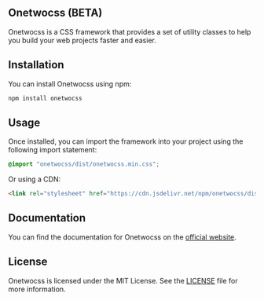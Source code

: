 ## Onetwocss (BETA)

Onetwocss is a CSS framework that provides a set of utility classes to help you build your web projects faster and easier.

## Installation

You can install Onetwocss using npm:

```bash
npm install onetwocss
```

## Usage

Once installed, you can import the framework into your project using the following import statement:

```css
@import "onetwocss/dist/onetwocss.min.css";
```

Or using a CDN:

```html
<link rel="stylesheet" href="https://cdn.jsdelivr.net/npm/onetwocss/dist/onetwocss.min.css">
```

## Documentation

You can find the documentation for Onetwocss on the [official website](https://elovejo.com/onetwocss).

## License

Onetwocss is licensed under the MIT License. See the [LICENSE](LICENSE) file for more information.